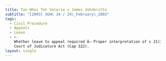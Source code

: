 ```yaml
---
title: Tan Whei Tet Valerie v James Johnbritto
subtitle: "[2003] SGHC 34 / 24\_February\_2003"
tags:
  - Civil Procedure
  - Appeals
  - Leave
  - >-
    Whether leave to appeal required Â– Proper interpretation of s 21(1) Supreme
    Court of Judicature Act (Cap 322).
layout: single
---
```


